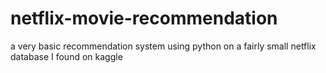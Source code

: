 # netflix-movie-recommendation
a very basic recommendation system using python on a fairly small netflix database I found on kaggle
